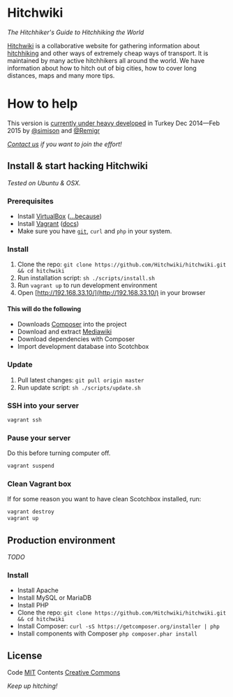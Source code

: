 # Hitchwiki
_The Hitchhiker's Guide to Hitchhiking the World_

[Hitchwiki](http://hitchwiki.org/) is a collaborative website for gathering information about [hitchhiking](http://hitchwiki.org/en/Hitchhiking) and other ways of extremely cheap ways of transport. It is maintained by many active hitchhikers all around the world. We have information about how to hitch out of big cities, how to cover long distances, maps and many more tips.

# How to help
This version is [currently under heavy developed](https://love.hitchwiki.net/) in Turkey Dec 2014—Feb 2015 by [@simison](https://github.com/simison) and [@Remigr](https://github.com/Remigr/)

_[Contact us](http://hitchwiki.org/developers) if you want to join the effort!_


## Install & start hacking Hitchwiki
_Tested on Ubuntu & OSX._

### Prerequisites
* Install [VirtualBox](https://www.virtualbox.org/) ([...because](http://docs.vagrantup.com/v2/virtualbox))
* Install [Vagrant](https://www.vagrantup.com/) ([docs](https://docs.vagrantup.com/v2/installation/))
* Make sure you have [`git`](http://git-scm.com/), `curl` and `php` in your system.

### Install
1. Clone the repo: `git clone https://github.com/Hitchwiki/hitchwiki.git && cd hitchwiki`
2. Run installation script: `sh ./scripts/install.sh`
3. Run `vagrant up` to run development environment
4. Open [http://192.168.33.10/](http://192.168.33.10/) in your browser

#### This will do the following
* Downloads [Composer](https://getcomposer.org/) into the project
* Download and extract [Mediawiki](https://www.mediawiki.org/)
* Download dependencies with Composer
* Import development database into Scotchbox

### Update
1. Pull latest changes: `git pull origin master`
2. Run update script: `sh ./scripts/update.sh`

### SSH into your server
```bash
vagrant ssh
```

### Pause your server
Do this before turning computer off.
```bash
vagrant suspend
```

### Clean Vagrant box
If for some reason you want to have clean Scotchbox installed, run:
```bash
vagrant destroy
vagrant up
```

## Production environment
_TODO_

### Install
* Install Apache
* Install MySQL or MariaDB
* Install PHP
* Clone the repo: `git clone https://github.com/Hitchwiki/hitchwiki.git && cd hitchwiki`
* Install Composer: `curl -sS https://getcomposer.org/installer | php`
* Install components with Composer `php composer.phar install`


## License
Code [MIT](LICENSE.md)
Contents [Creative Commons](http://creativecommons.org/licenses/by-sa/4.0/)

_Keep up hitching!_

